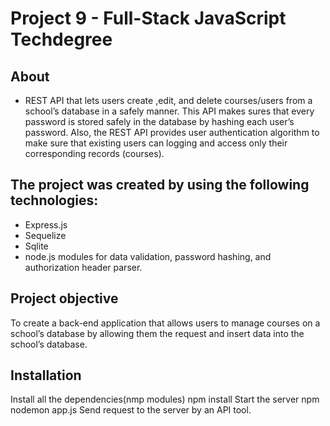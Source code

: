 # Project 9 - Full-Stack  JavaScript Techdegree

## About
- REST API that lets users create ,edit, and delete courses/users from a school’s database in a safely manner. This API makes sures that every password is stored safely in the database by hashing each user’s password. Also, the REST API provides user authentication algorithm to make sure that existing users can logging and access only their corresponding records (courses).

## The project was created by using the following technologies:

- Express.js
- Sequelize
- Sqlite
- node.js modules for data validation, password hashing, and authorization header parser.

## Project objective
To create a back-end application that allows users to manage courses on a school’s database by allowing them the request and insert data into the school’s database.

## Installation
Install all the dependencies(nmp modules)
 npm install
Start the server
 npm nodemon app.js
Send request to the server by an API tool.


